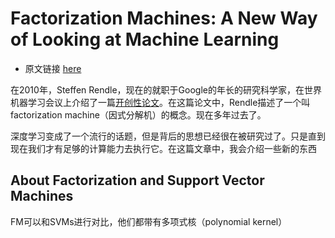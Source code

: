 # Factorization Machines: A New Way of Looking at Machine Learning

- 原文链接 [here](https://securityintelligence.com/factorization-machines-a-new-way-of-looking-at-machine-learning/)

在2010年，Steffen Rendle，现在的就职于Google的年长的研究科学家，在世界机器学习会议上介绍了一篇[开创性论文](http://www.ismll.uni-hildesheim.de/pub/pdfs/Rendle2010FM.pdf)。在这篇论文中，Rendle描述了一个叫factorization machine（因式分解机）的概念。现在多年过去了。

深度学习变成了一个流行的话题，但是背后的思想已经很在被研究过了。只是直到现在我们才有足够的计算能力去执行它。在这篇文章中，我会介绍一些新的东西

## About Factorization and Support Vector Machines

FM可以和SVMs进行对比，他们都带有多项式核（polynomial kernel）

